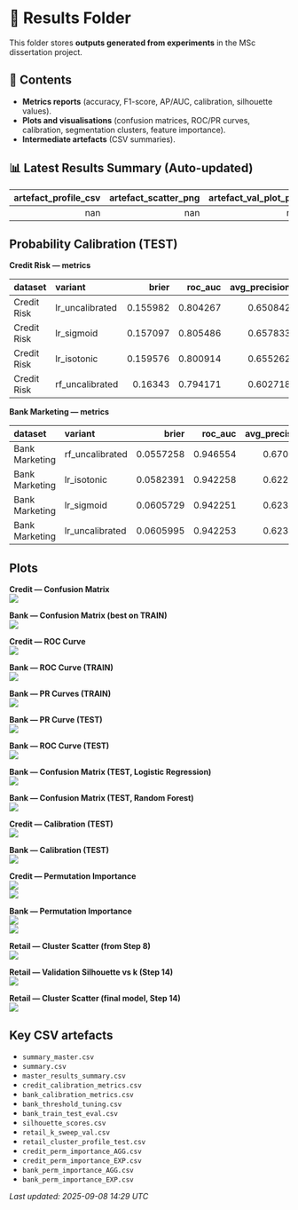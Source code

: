 # 📂 Results Folder
This folder stores **outputs generated from experiments** in the MSc dissertation project.

## 📑 Contents
- **Metrics reports** (accuracy, F1-score, AP/AUC, calibration, silhouette values).
- **Plots and visualisations** (confusion matrices, ROC/PR curves, calibration, segmentation clusters, feature importance).
- **Intermediate artefacts** (CSV summaries).

## 📊 Latest Results Summary (Auto-updated)

|   artefact_profile_csv |   artefact_scatter_png |   artefact_val_plot_png |   artefact_val_sweep_csv |   bank_best_f1 |   credit_best_f1 |   model |   retail_best_k_val |   retail_best_silhouette |   retail_test_silhouette |   retail_val_silhouette |   task |   test_AP |   test_ROC_AUC |   test_f1@thr |   test_precision@thr |   test_recall@thr |   tuned_threshold(val) |
|-----------------------:|-----------------------:|------------------------:|-------------------------:|---------------:|-----------------:|--------:|--------------------:|-------------------------:|-------------------------:|------------------------:|-------:|----------:|---------------:|--------------:|---------------------:|------------------:|-----------------------:|
|                    nan |                    nan |                     nan |                      nan |       0.572165 |         0.849315 |     nan |                 nan |                 0.607787 |                      nan |                     nan |    nan |       nan |            nan |           nan |                  nan |               nan |                    nan |

## Probability Calibration (TEST)

**Credit Risk — metrics**

| dataset     | variant         |    brier |   roc_auc |   avg_precision |
|:------------|:----------------|---------:|----------:|----------------:|
| Credit Risk | lr_uncalibrated | 0.155982 |  0.804267 |        0.650842 |
| Credit Risk | lr_sigmoid      | 0.157097 |  0.805486 |        0.657833 |
| Credit Risk | lr_isotonic     | 0.159576 |  0.800914 |        0.655262 |
| Credit Risk | rf_uncalibrated | 0.16343  |  0.794171 |        0.602718 |

**Bank Marketing — metrics**

| dataset        | variant         |     brier |   roc_auc |   avg_precision |
|:---------------|:----------------|----------:|----------:|----------------:|
| Bank Marketing | rf_uncalibrated | 0.0557258 |  0.946554 |        0.670224 |
| Bank Marketing | lr_isotonic     | 0.0582391 |  0.942258 |        0.622466 |
| Bank Marketing | lr_sigmoid      | 0.0605729 |  0.942251 |        0.623669 |
| Bank Marketing | lr_uncalibrated | 0.0605995 |  0.942253 |        0.623388 |

## Plots

**Credit — Confusion Matrix**  
![](credit_best_cm.png)

**Bank — Confusion Matrix (best on TRAIN)**  
![](bank_best_cm.png)

**Credit — ROC Curve**  
![](credit_roc.png)

**Bank — ROC Curve (TRAIN)**  
![](bank_roc.png)

**Bank — PR Curves (TRAIN)**  
![](bank_pr_curves.png)

**Bank — PR Curve (TEST)**  
![](bank_pr_test.png)

**Bank — ROC Curve (TEST)**  
![](bank_roc_test.png)

**Bank — Confusion Matrix (TEST, Logistic Regression)**  
![](bank_cm_test_logreg_bal.png)

**Bank — Confusion Matrix (TEST, Random Forest)**  
![](bank_cm_test_rf_bal.png)

**Credit — Calibration (TEST)**  
![](credit_calibration.png)

**Bank — Calibration (TEST)**  
![](bank_calibration.png)

**Credit — Permutation Importance**  
![](credit_perm_importance_AGG.png)  
![](credit_perm_importance_EXP.png)

**Bank — Permutation Importance**  
![](bank_perm_importance_AGG.png)  
![](bank_perm_importance_EXP.png)

**Retail — Cluster Scatter (from Step 8)**  
![](retail_clusters_scatter.png)

**Retail — Validation Silhouette vs k (Step 14)**  
![](retail_val_silhouette.png)

**Retail — Cluster Scatter (final model, Step 14)**  
![](retail_clusters_scatter_final.png)


## Key CSV artefacts

- `summary_master.csv`
- `summary.csv`
- `master_results_summary.csv`
- `credit_calibration_metrics.csv`
- `bank_calibration_metrics.csv`
- `bank_threshold_tuning.csv`
- `bank_train_test_eval.csv`
- `silhouette_scores.csv`
- `retail_k_sweep_val.csv`
- `retail_cluster_profile_test.csv`
- `credit_perm_importance_AGG.csv`
- `credit_perm_importance_EXP.csv`
- `bank_perm_importance_AGG.csv`
- `bank_perm_importance_EXP.csv`

_Last updated: 2025-09-08 14:29 UTC_
